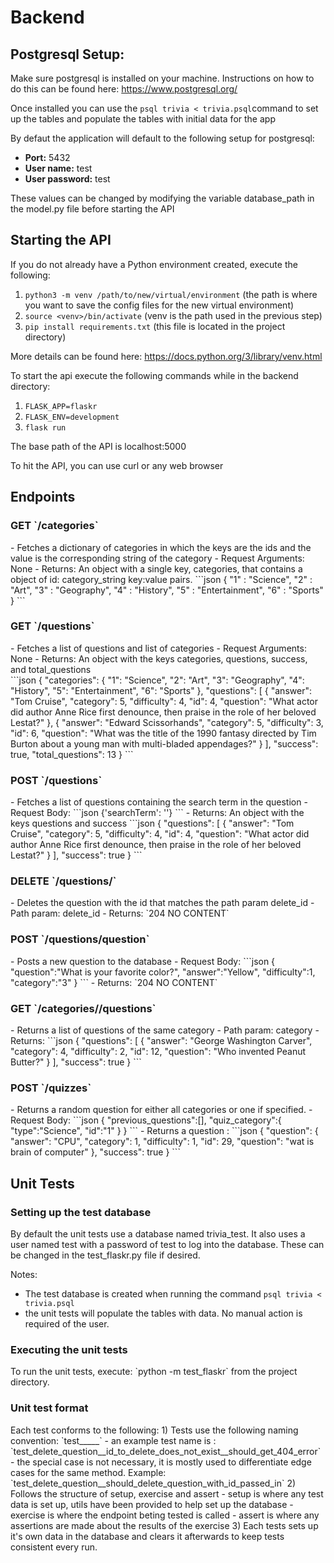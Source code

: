 <h1>Backend</h1>

<h2>Postgresql Setup:</h2>

Make sure postgresql is installed on your machine. Instructions on how to do this can be found here: https://www.postgresql.org/

Once installed you can use the `psql trivia < trivia.psql`command to set up the tables and populate the tables with initial data for the app

By defaut the application will default to the following setup for postgresql:
- <strong>Port:</strong> 5432 </li>
- <strong>User name:</strong> test </li>
- <strong>User password:</strong> test </li>

These values can be changed by modifying the variable database_path in the model.py file before starting the API

<h2>Starting the API</h2>

If you do not already have a Python environment created, execute the following:
1) `python3 -m venv /path/to/new/virtual/environment` (the path is where you want to save the config files for the new virtual environment)
2) `source <venv>/bin/activate` (venv is the path used in the previous step)
3) `pip install requirements.txt` (this file is located in the project directory)

More details can be found here: https://docs.python.org/3/library/venv.html

To start the api execute the following commands while in the backend directory: 
1) `FLASK_APP=flaskr`
2) `FLASK_ENV=development`
3) `flask run`

The base path of the API is localhost:5000

To hit the API, you can use curl or any web browser

<h2>Endpoints</h2>

<h3>GET `/categories`</h3>
- Fetches a dictionary of categories in which the keys are the ids and the value is the corresponding string of the category
- Request Arguments: None
- Returns: An object with a single key, categories, that contains a object of id: category_string key:value pairs. 
```json
{
    "1" : "Science",
    "2" : "Art",
    "3" : "Geography",
    "4" : "History",
    "5" : "Entertainment",
    "6" : "Sports"
}
```

<h3>GET `/questions`</h3>
- Fetches a list of questions and list of categories
- Request Arguments: None
- Returns: An object with the keys categories, questions, success, and total_questions</br>
```json
{
  "categories": {
    "1": "Science", 
    "2": "Art", 
    "3": "Geography", 
    "4": "History", 
    "5": "Entertainment", 
    "6": "Sports"
  }, 
  "questions": [
    {
      "answer": "Tom Cruise", 
      "category": 5, 
      "difficulty": 4, 
      "id": 4, 
      "question": "What actor did author Anne Rice first denounce, then praise in the role of her beloved Lestat?"
    }, 
    {
      "answer": "Edward Scissorhands", 
      "category": 5, 
      "difficulty": 3, 
      "id": 6, 
      "question": "What was the title of the 1990 fantasy directed by Tim Burton about a young man with multi-bladed appendages?"
    }
  ], 
  "success": true, 
  "total_questions": 13
}
```

<h3>POST `/questions`</h3>
- Fetches a list of questions containing the search term in the question
- Request Body: 
```json 
{'searchTerm': '<seacrch term>'} 
```
- Returns: An object with the keys questions and success
```json
{
  "questions": [
    {
      "answer": "Tom Cruise", 
      "category": 5, 
      "difficulty": 4, 
      "id": 4, 
      "question": "What actor did author Anne Rice first denounce, then praise in the role of her beloved Lestat?"
    }
  ], 
  "success": true
}
```

<h3>DELETE `/questions/<delete_id>`</h3>
- Deletes the question with the id that matches the path param delete_id
- Path param: delete_id
- Returns: `204 NO CONTENT`


<h3>POST `/questions/question`</h3>
- Posts a new question to the database
- Request Body: 
```json
{
    "question":"What is your favorite color?",
    "answer":"Yellow",
    "difficulty":1,
    "category":"3"
}
```
- Returns: `204 NO CONTENT`

<h3>GET `/categories/<category>/questions`</h3>
- Returns a list of questions of the same category
- Path param: category
- Returns: 
```json
{
  "questions": [
    {
      "answer": "George Washington Carver", 
      "category": 4, 
      "difficulty": 2, 
      "id": 12, 
      "question": "Who invented Peanut Butter?"
    }
  ], 
  "success": true
}
```

<h3>POST `/quizzes`</h3>
- Returns a random question for either all categories or one if specified.
- Request Body:
```json
{
    "previous_questions":[],
    "quiz_category":{
        "type":"Science",
        "id":"1"
    }
}
```
- Returns a question : 
```json
{
  "question": {
    "answer": "CPU", 
    "category": 1, 
    "difficulty": 1, 
    "id": 29, 
    "question": "wat is brain of computer"
  }, 
  "success": true
}
```

<h2>Unit Tests</h2>

<h3>Setting up the test database</h3>
By default the unit tests use a database named trivia_test. It also uses a user named test with a password of test to log into the database. These can be changed in the test_flaskr.py file if desired.

Notes:
- The test database is created when running the command `psql trivia < trivia.psql`
- the unit tests will populate the tables with data. No manual action is required of the user.

<h3>Executing the unit tests</h3>
To run the unit tests, execute: `python -m test_flaskr` from the project directory. 

<h3>Unit test format</h3>
Each test conforms to the following:
1) Tests use the following naming convention: `test_<name of method being tested>__<any special cases>__<what is the expected outcome>`
    - an example test name is : `test_delete_question__id_to_delete_does_not_exist__should_get_404_error`
    - the special case is not necessary, it is mostly used to differentiate edge cases for the same method. Example: `test_delete_question__should_delete_question_with_id_passed_in`
2) Follows the structure of setup, exercise and assert
    - setup is where any test data is set up, utils have been provided to help set up the database
    - exercise is where the endpoint beting tested is called
    - assert is where any assertions are made about the results of the exercise
3) Each tests sets up it's own data in the database and clears it afterwards to keep tests consistent every run. 
